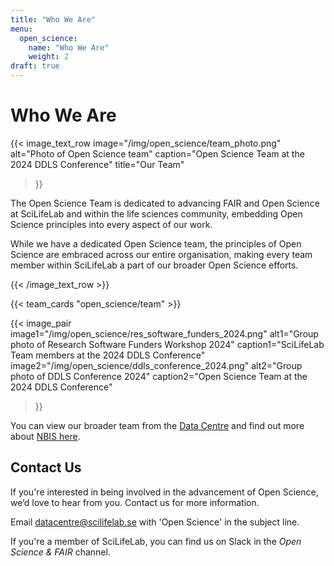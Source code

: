 ```yaml
---
title: "Who We Are"
menu:
  open_science:
    name: "Who We Are"
    weight: 2
draft: true
---
```


# Who We Are 

{{< image_text_row 
  image="/img/open_science/team_photo.png" 
  alt="Photo of Open Science team"
  caption="Open Science Team at the 2024 DDLS Conference" 
  title="Our Team" 
>}}

The Open Science Team is dedicated to advancing FAIR and Open Science at SciLifeLab and within the life sciences
community, embedding Open Science principles into every aspect of our work.

While we have a dedicated Open Science team, the principles of Open Science are embraced across our entire organisation,
making every team member within SciLifeLab a part of our broader Open Science efforts.

{{< /image_text_row  >}}

<!-- To edit the team, change the data in data/open_science/team.json -->

{{< team_cards "open_science/team" >}}

{{< image_pair 
  image1="/img/open_science/res_software_funders_2024.png"
  alt1="Group photo of Research Software Funders Workshop 2024"
  caption1="SciLifeLab Team members at the 2024 DDLS Conference" 
  image2="/img/open_science/ddls_conference_2024.png" 
  alt2="Group photo of DDLS Conference 2024"
  caption2="Open Science Team at the 2024 DDLS Conference" 
>}}

You can view our broader team from the [Data Centre](https://www.scilifelab.se/contact/data-center/) and find out more
about [NBIS here](https://nbis.se/).


## Contact Us

If you're interested in being involved in the advancement of Open Science, we’d love to hear from you.
Contact us for more information.

Email [datacentre@scilifelab.se](mailto:datacentre@scilifelab.se) with 'Open Science' in the subject line.

If you're a member of SciLifeLab, you can find us on Slack in the _Open Science & FAIR_ channel.
